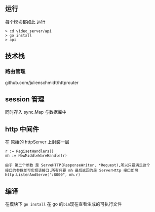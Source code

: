 ## 运行
每个模块都如此 运行
```
> cd video_server/api
> go install
> api
```

## 技术栈
### 路由管理
github.com/julienschmidt/httprouter

## session 管理
同时存入 sync.Map 与数据库中

## http 中间件

在 原始的 httpServer 上封装一层
```
r := RegisetHandlers() 
mh := NewMiddleWareHandle(r)

由于 第二个参数 是 ServeHTTP(ResponseWriter, *Request),所以只要满足这个
接口的参数即可实现该接口,所有只要 mh 最后返回的是 ServerHttp 接口即可
http.ListenAndServe(":8000", mh.r) 
```

## 编译
在模块下 
`go install` 
在 go 的`bin`现在查看生成的可执行文件